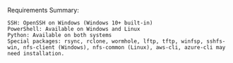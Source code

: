 Requirements Summary:

    SSH: OpenSSH on Windows (Windows 10+ built-in)
    PowerShell: Available on Windows and Linux
    Python: Available on both systems
    Special packages: rsync, rclone, wormhole, lftp, tftp, winfsp, sshfs-win, nfs-client (Windows), nfs-common (Linux), aws-cli, azure-cli may need installation.
